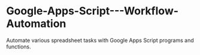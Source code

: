 # Google-Apps-Script---Workflow-Automation
Automate various spreadsheet tasks with Google Apps Script programs and functions.

